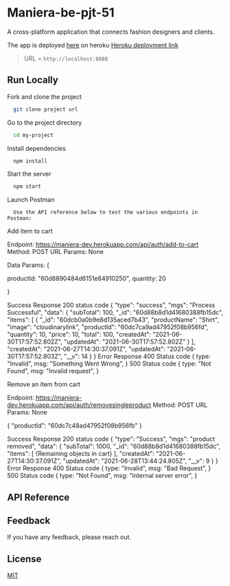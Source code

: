 # Maniera-be-pjt-51

A cross-platform application that connects fashion designers and clients.

The app is deployed [here](https://maniera-dev.herokuapp.com/) on heroku
[Heroku deployment link](https://maniera-dev.herokuapp.com/)
> URL = ```http://localhost:8888```

## Run Locally

Fork and clone the project

```bash
  git clone project url
```

Go to the project directory

```bash
  cd my-project
```

Install dependencies

```bash
  npm install
```

Start the server

```bash
  npm start
```

Launch Postman

```Postman
  Use the API reference below to test the various endpoints in Postman: 
 ```
<p>Add item to cart</p>
 
Endpoint:  https://maniera-dev.herokuapp.com/api/auth/add-to-cart
Method: POST
URL Params: None

Data Params: {
    
  productId: "60d8890484d6151e84910250",
  quantity: 20

}

Success Response
   200 status code
{
    "type": "success",
    "mgs": "Process Successful",
    "data": {
        "subTotal": 100,
        "_id": "60d88b8d1d41680388fb15dc",
        "items": [
            {
                "_id": "60dcb0a0b9e8d135aced7b43",
                "productName": "Shirt",
                "image": "cloudinarylink",
                "productId": "60dc7ca9ad47952f08b956fd",
                "quantity": 10,
                "price": 10,
                "total": 100,
                "createdAt": "2021-06-30T17:57:52.802Z",
                "updatedAt": "2021-06-30T17:57:52.802Z"
            }
        ],
        "createdAt": "2021-06-27T14:30:37.091Z",
        "updatedAt": "2021-06-30T17:57:52.803Z",
        "__v": 14
    }
}
Error Response
     400 Status code
{
type: "Invalid",
msg: "Something Went Wrong",
}
    500 Status code
{
 type: "Not Found",
 msg: "Invalid request",
}

<p>Remove an item from cart</p>
 
Endpoint:  https://maniera-dev.herokuapp.com/api/auth/removesingleproduct
Method: POST
URL Params: None

{
  "productId": "60dc7c48ad47952f08b956fb"
}

Success Response
   200 status code
{
    "type": "Success",
    "mgs": "product removed",
    "data": {
        "subTotal": 1000,
        "_id": "60d88b8d1d41680388fb15dc",
        "items": [
            {Remaining objects in cart}
        ],
        "createdAt": "2021-06-27T14:30:37.091Z",
        "updatedAt": "2021-06-28T13:44:24.805Z",
        "__v": 9
    }
}
Error Response
     400 Status code
{
type: "Invalid",
msg: "Bad Request",
}
    500 Status code
{
 type: "Not Found",
 msg: "Internal server error",
}





## API Reference

## Feedback

If you have any feedback, please reach out.

## License

[MIT](https://choosealicense.com/licenses/mit/)
